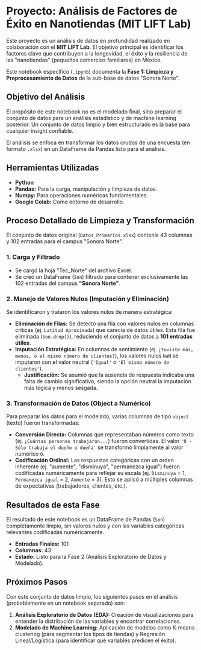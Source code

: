 # Proyecto: Análisis de Factores de Éxito en Nanotiendas (MIT LIFT Lab)

Este proyecto es un análisis de datos en profundidad realizado en colaboración con el **MIT LIFT Lab**. El objetivo principal es identificar los factores clave que contribuyen a la longevidad, el éxito y la resiliencia de las "nanotiendas" (pequeños comercios familiares) en México.

Este notebook específico (`.ipynb`) documenta la **Fase 1: Limpieza y Preprocesamiento de Datos** de la sub-base de datos "Sonora Norte".

## Objetivo del Análisis

El propósito de este notebook no es el modelado final, sino preparar el conjunto de datos para un análisis estadístico y de machine learning posterior. Un conjunto de datos limpio y bien estructurado es la base para cualquier insight confiable.

El análisis se enfoca en transformar los datos crudos de una encuesta (en formato `.xlsx`) en un DataFrame de Pandas listo para el análisis.

##  Herramientas Utilizadas

* **Python**
* **Pandas:** Para la carga, manipulación y limpieza de datos.
* **Numpy:** Para operaciones numéricas fundamentales.
* **Google Colab:** Como entorno de desarrollo.

##  Proceso Detallado de Limpieza y Transformación

El conjunto de datos original (`Datos_Primarios.xlsx`) contenía 43 columnas y 102 entradas para el campus "Sonora Norte".

### 1. Carga y Filtrado

* Se cargó la hoja "Tec_Norte" del archivo Excel.
* Se creó un DataFrame (`Son`) filtrado para contener exclusivamente las 102 entradas del campus **"Sonora Norte"**.

### 2. Manejo de Valores Nulos (Imputación y Eliminación)

Se identificaron y trataron los valores nulos de manera estratégica:

* **Eliminación de Filas:** Se detectó una fila con valores nulos en columnas críticas (ej. `Latitud Aproximada`) que carecía de datos útiles. Esta fila fue eliminada (`Son.drop()`), reduciendo el conjunto de datos a **101 entradas útiles**.
* **Imputación Estratégica:** En columnas de sentimiento (ej. `¿tuviste más, menos, o el mismo número de clientes?`), los valores nulos `NaN` se imputaron con el valor neutral (`'Igual'` o `'El mismo número de clientes'`).
    * **Justificación:** Se asumió que la ausencia de respuesta indicaba una falta de cambio significativo, siendo la opción neutral la imputación más lógica y menos sesgada.

### 3. Transformación de Datos (Object a Numérico)

Para preparar los datos para el modelado, varias columnas de tipo `object` (texto) fueron transformadas:

* **Conversión Directa:** Columnas que representaban números como texto (ej. `¿Cuántas personas trabajaron...`) fueron convertidas. El valor `'0 - Sólo trabaja el dueño o dueña'` se transformó limpiamente al valor numérico `0`.
* **Codificación Ordinal:** Las respuestas categóricas con un orden inherente (ej. "aumente", "disminuya", "permanezca igual") fueron codificadas numéricamente para reflejar su escala (ej. `Disminuya` = 1, `Permanezca igual` = 2, `Aumente` = 3). Esto se aplicó a múltiples columnas de expectativas (trabajadores, clientes, etc.).

##  Resultados de esta Fase

El resultado de este notebook es un DataFrame de Pandas (`Son`) completamente limpio, sin valores nulos y con las variables categóricas relevantes codificadas numéricamente.

* **Entradas Finales:** 101
* **Columnas:** 43
* **Estado:** Listo para la Fase 2 (Análisis Exploratorio de Datos y Modelado).

##  Próximos Pasos

Con este conjunto de datos limpio, los siguientes pasos en el análisis (probablemente en un notebook separado) son:

1.  **Análisis Exploratorio de Datos (EDA):** Creación de visualizaciones para entender la distribución de las variables y encontrar correlaciones.
2.  **Modelado de Machine Learning:** Aplicación de modelos como K-means clustering (para segmentar los tipos de tiendas) y Regresión Lineal/Logística (para identificar qué variables predicen el éxito).
